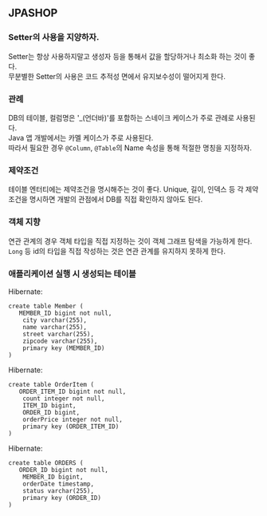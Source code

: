 ## JPASHOP

### Setter의 사용을 지양하자.
Setter는 항상 사용하지말고 생성자 등을 통해서 값을 할당하거나 최소화 하는 것이 좋다.  
무분별한 Setter의 사용은 코드 추적성 면에서 유지보수성이 떨어지게 한다.

### 관례
DB의 테이블, 컬럼명은 '_(언더바)'를 포함하는 스네이크 케이스가 주로 관례로 사용된다.  
Java 앱 개발에서는 카멜 케이스가 주로 사용된다.  
따라서 필요한 경우 `@Column`, `@Table`의 Name 속성을 통해 적절한 명칭을 지정하자.

### 제약조건
테이블 엔터티에는 제약조건을 명시해주는 것이 좋다.
Unique, 길이, 인덱스 등 각 제약조건을 명시하면 개발의 관점에서 DB를 직접 확인하지 않아도 된다.

### 객체 지향
연관 관계의 경우 객체 타입을 직접 지정하는 것이 객체 그래프 탐색을 가능하게 한다.
`Long` 등 id의 타입을 직접 작성하는 것은 연관 관계를 유지하지 못하게 한다.

### 애플리케이션 실행 시 생성되는 테이블
Hibernate:

    create table Member (
       MEMBER_ID bigint not null,
        city varchar(255),
        name varchar(255),
        street varchar(255),
        zipcode varchar(255),
        primary key (MEMBER_ID)
    )
Hibernate:

    create table OrderItem (
       ORDER_ITEM_ID bigint not null,
        count integer not null,
        ITEM_ID bigint,
        ORDER_ID bigint,
        orderPrice integer not null,
        primary key (ORDER_ITEM_ID)
    )
Hibernate:

    create table ORDERS (
       ORDER_ID bigint not null,
        MEMBER_ID bigint,
        orderDate timestamp,
        status varchar(255),
        primary key (ORDER_ID)
    )